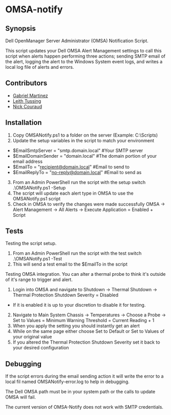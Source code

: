﻿# OMSA-notify

## Synopsis

Dell OpenManager Server Administrator (OMSA) Notification Script.

This script updates your Dell OMSA Alert Management settings to call this script when alerts happen performing three actions; sending SMTP email of the alert, logging the alert to the Windows System event logs, and writes a local log file of alerts and errors.

## Contributors
* [Gabriel Martinez](https://github.com/GMartinez-Sisti)
* [Leith Tussing](https://github.com/brentil)
* [Nick Couraud](https://github.com/ncouraud)


## Installation

1. Copy OMSANotify.ps1 to a folder on the server (Example: C:\Scripts)
2. Update the setup variables in the script to match your environment
* $EmailSmtpServer    = "smtp.domain.local"       #Your SMTP server
* $EmailDomainSender  = "domain.local"            #The domain portion of your email address
* $EmailTo            = "recipient@domain.local"  #Email to send to
* $EmailReplyTo       = "no-reply@domain.local"   #Email to send as
3. From an Admin PowerShell run the script with the setup switch .\OMSANotify.ps1 -Setup
4. The script will update each alert type in OMSA to use the OMSANotify.ps1 script
5. Check in OMSA to verify the changes were made successfully OMSA -> Alert Management -> All Alerts -> Execute Application = Enabled + Script

## Tests

Testing the script setup.

1. From an Admin PowerShell run the script with the test switch .\OMSANotify.ps1 -Test
2. This will send a test email to the $EmailTo in the script

Testing OMSA integration.  You can alter a thermal probe to think it's outside of it's range to trigger and alert.

1. Login into OMSA and navigate to Shutdown -> Thermal Shutdown -> Thermal Protection Shutdown Severity = Disabled
* If it is enabled it is up to your discretion to disable it for testing.
2. Navigate to Main System Chassis -> Temperatures -> Choose a Probe -> Set to Values = Minimum Warning Threshold = Current Reading + 1
3. When you apply the setting you should instantly get an alert
4. While on the same page either choose Set to Default or Set to Values of your original value
5. If you altered the Thermal Protection Shutdown Severity set it back to your desired configuration

## Debugging

If the script errors during the email sending action it will write the error to a local fil named OMSANotify-error.log to help in debugging.

The Dell OMSA path must be in your system path or the calls to update OMSA will fail.

The current version of OMSA-Notify does not work with SMTP credentials.
